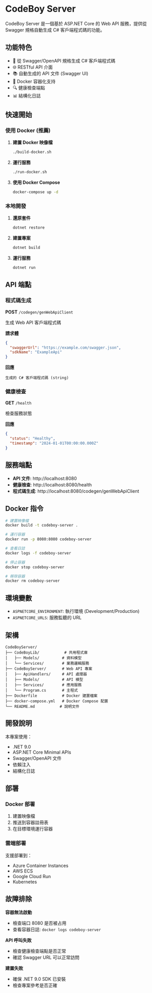 # CodeBoy Server

CodeBoy Server 是一個基於 ASP.NET Core 的 Web API 服務，提供從 Swagger 規格自動生成 C# 客戶端程式碼的功能。

## 功能特色

- 🔄 從 Swagger/OpenAPI 規格生成 C# 客戶端程式碼
- 🌐 RESTful API 介面
- 📚 自動生成的 API 文件 (Swagger UI)
- 🐳 Docker 容器化支持
- 🔍 健康檢查端點
- 📊 結構化日誌

## 快速開始

### 使用 Docker (推薦)

1. **建置 Docker 映像檔**
   ```bash
   ./build-docker.sh
   ```

2. **運行服務**
   ```bash
   ./run-docker.sh
   ```

3. **使用 Docker Compose**
   ```bash
   docker-compose up -d
   ```

### 本地開發

1. **還原套件**
   ```bash
   dotnet restore
   ```

2. **建置專案**
   ```bash
   dotnet build
   ```

3. **運行服務**
   ```bash
   dotnet run
   ```

## API 端點

### 程式碼生成

**POST** `/codegen/genWebApiClient`

生成 Web API 客戶端程式碼

**請求體**
```json
{
  "swaggerUrl": "https://example.com/swagger.json",
  "sdkName": "ExampleApi"
}
```

**回應**
```
生成的 C# 客戶端程式碼 (string)
```

### 健康檢查

**GET** `/health`

檢查服務狀態

**回應**
```json
{
  "status": "Healthy",
  "timestamp": "2024-01-01T00:00:00.000Z"
}
```

## 服務端點

- **API 文件**: http://localhost:8080
- **健康檢查**: http://localhost:8080/health
- **程式碼生成**: http://localhost:8080/codegen/genWebApiClient

## Docker 指令

```bash
# 建置映像檔
docker build -t codeboy-server .

# 運行容器
docker run -p 8080:8080 codeboy-server

# 查看日誌
docker logs -f codeboy-server

# 停止容器
docker stop codeboy-server

# 移除容器
docker rm codeboy-server
```

## 環境變數

- `ASPNETCORE_ENVIRONMENT`: 執行環境 (Development/Production)
- `ASPNETCORE_URLS`: 服務監聽的 URL

## 架構

```
CodeBoyServer/
├── CodeBoyLib/           # 共用程式庫
│   ├── Models/          # 資料模型
│   └── Services/        # 業務邏輯服務
├── CodeBoyServer/       # Web API 專案
│   ├── ApiHandlers/     # API 處理器
│   ├── Models/          # API 模型
│   ├── Services/        # 應用服務
│   └── Program.cs       # 主程式
├── Dockerfile           # Docker 建置檔案
├── docker-compose.yml   # Docker Compose 配置
└── README.md           # 說明文件
```

## 開發說明

本專案使用：
- .NET 9.0
- ASP.NET Core Minimal APIs
- Swagger/OpenAPI 文件
- 依賴注入
- 結構化日誌

## 部署

### Docker 部署

1. 建置映像檔
2. 推送到容器註冊表
3. 在目標環境運行容器

### 雲端部署

支援部署到：
- Azure Container Instances
- AWS ECS
- Google Cloud Run
- Kubernetes

## 故障排除

**容器無法啟動**
- 檢查端口 8080 是否被占用
- 查看容器日誌: `docker logs codeboy-server`

**API 呼叫失敗**
- 檢查健康檢查端點是否正常
- 確認 Swagger URL 可以正常訪問

**建置失敗**
- 確保 .NET 9.0 SDK 已安裝
- 檢查專案參考是否正確
